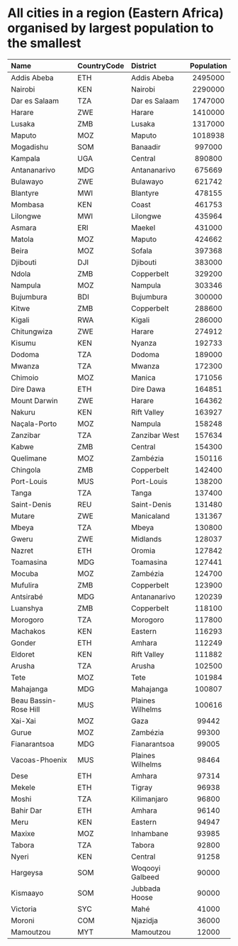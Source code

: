 # All cities in a region (Eastern Africa) organised by largest population to the smallest

| Name | CountryCode | District | Population |
| :--- | :--- | :--- | :---: |
|Addis Abeba|ETH|Addis Abeba|2495000|
|Nairobi|KEN|Nairobi|2290000|
|Dar es Salaam|TZA|Dar es Salaam|1747000|
|Harare|ZWE|Harare|1410000|
|Lusaka|ZMB|Lusaka|1317000|
|Maputo|MOZ|Maputo|1018938|
|Mogadishu|SOM|Banaadir|997000|
|Kampala|UGA|Central|890800|
|Antananarivo|MDG|Antananarivo|675669|
|Bulawayo|ZWE|Bulawayo|621742|
|Blantyre|MWI|Blantyre|478155|
|Mombasa|KEN|Coast|461753|
|Lilongwe|MWI|Lilongwe|435964|
|Asmara|ERI|Maekel|431000|
|Matola|MOZ|Maputo|424662|
|Beira|MOZ|Sofala|397368|
|Djibouti|DJI|Djibouti|383000|
|Ndola|ZMB|Copperbelt|329200|
|Nampula|MOZ|Nampula|303346|
|Bujumbura|BDI|Bujumbura|300000|
|Kitwe|ZMB|Copperbelt|288600|
|Kigali|RWA|Kigali|286000|
|Chitungwiza|ZWE|Harare|274912|
|Kisumu|KEN|Nyanza|192733|
|Dodoma|TZA|Dodoma|189000|
|Mwanza|TZA|Mwanza|172300|
|Chimoio|MOZ|Manica|171056|
|Dire Dawa|ETH|Dire Dawa|164851|
|Mount Darwin|ZWE|Harare|164362|
|Nakuru|KEN|Rift Valley|163927|
|Naçala-Porto|MOZ|Nampula|158248|
|Zanzibar|TZA|Zanzibar West|157634|
|Kabwe|ZMB|Central|154300|
|Quelimane|MOZ|Zambézia|150116|
|Chingola|ZMB|Copperbelt|142400|
|Port-Louis|MUS|Port-Louis|138200|
|Tanga|TZA|Tanga|137400|
|Saint-Denis|REU|Saint-Denis|131480|
|Mutare|ZWE|Manicaland|131367|
|Mbeya|TZA|Mbeya|130800|
|Gweru|ZWE|Midlands|128037|
|Nazret|ETH|Oromia|127842|
|Toamasina|MDG|Toamasina|127441|
|Mocuba|MOZ|Zambézia|124700|
|Mufulira|ZMB|Copperbelt|123900|
|Antsirabé|MDG|Antananarivo|120239|
|Luanshya|ZMB|Copperbelt|118100|
|Morogoro|TZA|Morogoro|117800|
|Machakos|KEN|Eastern|116293|
|Gonder|ETH|Amhara|112249|
|Eldoret|KEN|Rift Valley|111882|
|Arusha|TZA|Arusha|102500|
|Tete|MOZ|Tete|101984|
|Mahajanga|MDG|Mahajanga|100807|
|Beau Bassin-Rose Hill|MUS|Plaines Wilhelms|100616|
|Xai-Xai|MOZ|Gaza|99442|
|Gurue|MOZ|Zambézia|99300|
|Fianarantsoa|MDG|Fianarantsoa|99005|
|Vacoas-Phoenix|MUS|Plaines Wilhelms|98464|
|Dese|ETH|Amhara|97314|
|Mekele|ETH|Tigray|96938|
|Moshi|TZA|Kilimanjaro|96800|
|Bahir Dar|ETH|Amhara|96140|
|Meru|KEN|Eastern|94947|
|Maxixe|MOZ|Inhambane|93985|
|Tabora|TZA|Tabora|92800|
|Nyeri|KEN|Central|91258|
|Hargeysa|SOM|Woqooyi Galbeed|90000|
|Kismaayo|SOM|Jubbada Hoose|90000|
|Victoria|SYC|Mahé|41000|
|Moroni|COM|Njazidja|36000|
|Mamoutzou|MYT|Mamoutzou|12000|
